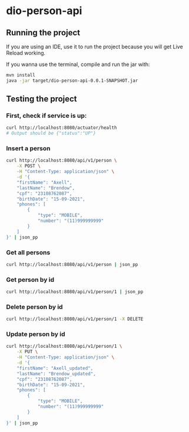 # dio-person-api

## Running the project

If you are using an IDE, use it to run the project because you will get Live Reload working.

If you wanna use the terminal, compile and run the jar with:

```sh
mvn install
java -jar target/dio-person-api-0.0.1-SNAPSHOT.jar
```

## Testing the project

### First, check if service is up:

```sh
curl http://localhost:8080/actuator/health
# Output should be {"status":"UP"}
```

### Insert a person

```sh
curl http://localhost:8080/api/v1/person \
    -X POST \
    -H "Content-Type: application/json" \
    -d '{
    "firstName": "Axell",
    "lastName": "Brendow",
    "cpf": "23108762087",
    "birthDate": "15-09-2021",
    "phones": [
        {
            "type": "MOBILE",
            "number": "(11)999999999"
        }
    ]
}' | json_pp
```

### Get all persons

```sh
curl http://localhost:8080/api/v1/person | json_pp
```

### Get person by id

```sh
curl http://localhost:8080/api/v1/person/1 | json_pp
```

### Delete person by id

```sh
curl http://localhost:8080/api/v1/person/1 -X DELETE
```

### Update person by id

```sh
curl http://localhost:8080/api/v1/person/1 \
    -X PUT \
    -H "Content-Type: application/json" \
    -d '{
    "firstName": "Axell_updated",
    "lastName": "Brendow_updated",
    "cpf": "23108762087",
    "birthDate": "15-09-2021",
    "phones": [
        {
            "type": "MOBILE",
            "number": "(11)999999999"
        }
    ]
}' | json_pp
```
